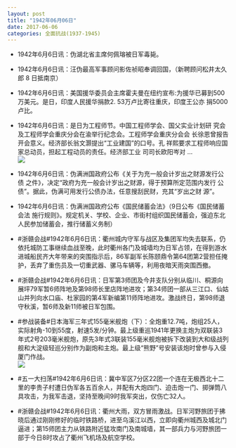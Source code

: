 ```yaml
---
layout: post
title: "1942年06月06日"
date: 2017-06-06
categories: 全面抗战(1937-1945)
---
```


<meta name="referrer" content="no-referrer" />

- 1942年6月6日讯：伪湖北省主席何佩瑢被日军毒毙。 

- 1942年6月6日讯：汪伪最高军事顾问影佐祯昭奉调回国，（新聘顾问松井太久郎 8 日抵南京） 

- 1942年6月6日讯：美国援华委员会主席霍夫曼在纽约宣布:为援华已募到500 万美元。是日，印度人民援华捐款2. 53万卢比寄往重庆，印度王公亦 捐5000卢比。 

- 1942年6月6日讯：是日为工程师节。中国工程师学会、国父实业计划研 究会及工程师学会重庆分会在渝举行纪念会。工程师学会重庆分会会 长徐恩曾报告开会意义。经济部长翁文灏提出“工业建国”的口号。孔 祥熙要求工程师响应国家总动员，担起工程动员的责任。经济部工业 司司长欧阳岑对 ... <br/><img src="https://wx3.sinaimg.cn/large/aca367d8ly1fgbmxtnbnsj20c8090gln.jpg" />

- 1942年6月6日讯：伪满洲国政府公布《关于为充一般会计岁出之财源发行公债 之件》，决定“政府为充一般会计岁出之财源，得于预算所定范围内发行 公债”。据此，伪满可用发行公债办法，任意搜刮民财，充其“岁出之财 源”。 

- 1942年6月6日讯：伪满洲国政府公布《国民储蓄会法》（9日公布《国民储蓄会法 施行规则》。规定机关、学校、企业、市街村组织国民储蓄会，强迫东北 人民参加储蓄会，推行储蓄义务制） 

- #浙赣会战#1942年6月6日讯：衢州城内守军与战区及集团军均失去联系，仍依托城防工事继续血战至晚，此时衢州各门及城墙均为日军占领，在得到游水进城船民齐大年带来的突围指示后，86军副军长陈颐鼎令第64团第2营担任掩护，丢弃了重伤员及一切重武器、骡马车辆等，利用夜暗天雨突围西撤。 

- #浙赣会战#1942年6月6日讯：日军第3师团及今井支队分别从临川、桐源向展坪79军暂6师阵地及第98师长里店阵地进攻；第34师团一部从三江口、仙姑山并列向水口庙、杜家园的第4军新编第11师阵地进攻。激战终日，第98师退守秋溪，暂6师及新11师被日军包围。 

- #参战装备#日本海军三年式155毫米舰炮（下）：全炮重12.7吨，炮组25人，实际射角-10到55度，射速5发/分钟。最上级重巡1941年更换主炮为双联装3年式2号203毫米舰炮，原先3年式3联装155毫米舰炮被拆下改装到大和级战列舰和大淀级轻巡分别作为副炮和主炮。最上级“熊野”号安装该炮时曾参与入侵厦门作战。 <br/><img src="https://wx1.sinaimg.cn/large/aca367d8ly1fgb924yc6oj208c066ab1.jpg" />

- #五一大扫荡#1942年6月6日讯：冀中军区7分区22团一个连在无极西北十二里的李贵子村遭日伪军各五百余人，并配有大炮四门、迫击炮一门、掷弹筒八具攻击，为我军击退，坚持至晚间9时我军突出，仅伤亡32人。 

- #浙赣会战#1942年6月6日讯：衢州大雨，双方冒雨激战。日军河野旅团于拂晓后通过刚刚修好的临时铁路桥，进至乌溪江以西，立即向衢州城西及城北门逼进；第15师团主力从铁路附近猛攻南门及南城墙，其一部兵力与河野旅团一部于今日8时攻占了衢州飞机场及航空学校。 

